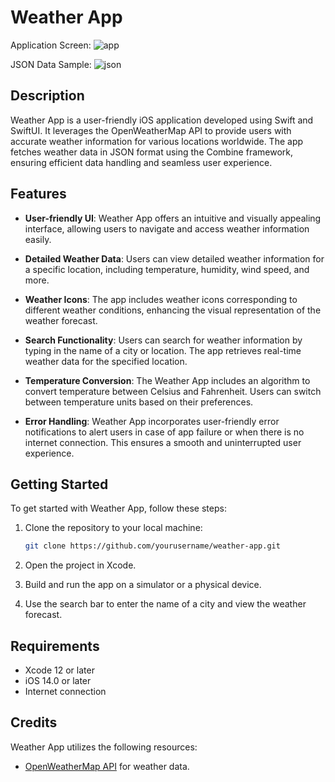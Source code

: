 # Weather App
Application Screen:
![app](https://github.com/ancuong1610/Mobile-Weather/assets/66347972/cc08ab5d-8f72-4497-b926-73e2818c6763)

JSON Data Sample:
![json](https://github.com/ancuong1610/Mobile-Weather/assets/66347972/f463d7ac-374d-477f-a9e0-fd3c365d099a)

## Description

Weather App is a user-friendly iOS application developed using Swift and SwiftUI. It leverages the OpenWeatherMap API to provide users with accurate weather information for various locations worldwide. The app fetches weather data in JSON format using the Combine framework, ensuring efficient data handling and seamless user experience.

## Features

- **User-friendly UI**: Weather App offers an intuitive and visually appealing interface, allowing users to navigate and access weather information easily.
  
- **Detailed Weather Data**: Users can view detailed weather information for a specific location, including temperature, humidity, wind speed, and more.
  
- **Weather Icons**: The app includes weather icons corresponding to different weather conditions, enhancing the visual representation of the weather forecast.
  
- **Search Functionality**: Users can search for weather information by typing in the name of a city or location. The app retrieves real-time weather data for the specified location.

- **Temperature Conversion**: The Weather App includes an algorithm to convert temperature between Celsius and Fahrenheit. Users can switch between temperature units based on their preferences.
  
- **Error Handling**: Weather App incorporates user-friendly error notifications to alert users in case of app failure or when there is no internet connection. This ensures a smooth and uninterrupted user experience.

## Getting Started

To get started with Weather App, follow these steps:

1. Clone the repository to your local machine:

   ```bash
   git clone https://github.com/yourusername/weather-app.git
   ```

2. Open the project in Xcode.

3. Build and run the app on a simulator or a physical device.

4. Use the search bar to enter the name of a city and view the weather forecast.

## Requirements

- Xcode 12 or later
- iOS 14.0 or later
- Internet connection

## Credits

Weather App utilizes the following resources:

- [OpenWeatherMap API](https://openweathermap.org/api) for weather data.

